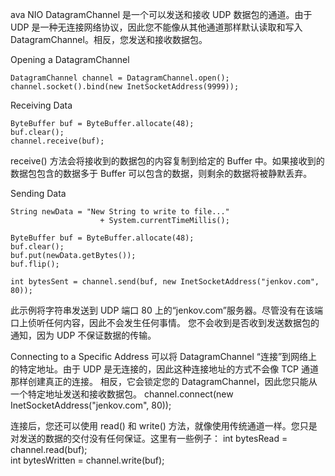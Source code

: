 ava NIO DatagramChannel 是一个可以发送和接收 UDP 数据包的通道。由于 UDP 是一种无连接网络协议，因此您不能像从其他通道那样默认读取和写入
 DatagramChannel。相反，您发送和接收数据包。
 
 Opening a DatagramChannel
 ```
DatagramChannel channel = DatagramChannel.open();
channel.socket().bind(new InetSocketAddress(9999));
```

Receiving Data
```
ByteBuffer buf = ByteBuffer.allocate(48);
buf.clear();
channel.receive(buf);
```
receive() 方法会将接收到的数据包的内容复制到给定的 Buffer 中。如果接收到的数据包包含的数据多于 Buffer 可以包含的数据，则剩余的数据将被静默丢弃。


Sending Data
```
String newData = "New String to write to file..."
                    + System.currentTimeMillis();
    
ByteBuffer buf = ByteBuffer.allocate(48);
buf.clear();
buf.put(newData.getBytes());
buf.flip();

int bytesSent = channel.send(buf, new InetSocketAddress("jenkov.com", 80));
```
此示例将字符串发送到 UDP 端口 80 上的“jenkov.com”服务器。尽管没有在该端口上侦听任何内容，因此不会发生任何事情。
您不会收到是否收到发送数据包的通知，因为 UDP 不保证数据的传输。


Connecting to a Specific Address
可以将 DatagramChannel “连接”到网络上的特定地址。由于 UDP 是无连接的，因此这种连接地址的方式不会像 TCP 通道那样创建真正的连接。
相反，它会锁定您的 DatagramChannel，因此您只能从一个特定地址发送和接收数据包。
channel.connect(new InetSocketAddress("jenkov.com", 80));    

连接后，您还可以使用 read() 和 write() 方法，就像使用传统通道一样。您只是对发送的数据的交付没有任何保证。这里有一些例子：
int bytesRead = channel.read(buf);    
int bytesWritten = channel.write(buf);
